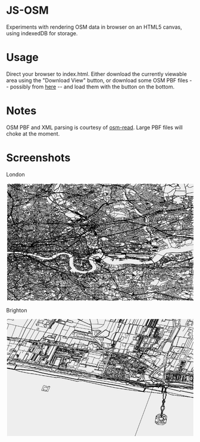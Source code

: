 
JS-OSM
======

Experiments with rendering OSM data in browser on an HTML5 canvas, using
indexedDB for storage.


Usage
=====

Direct your browser to index.html.  Either download the currently viewable area
using the "Download View" button, or download some OSM PBF files -- possibly
from [here](http://download.geofabrik.de/) -- and load them with the button on
the bottom.


Notes
=====

OSM PBF and XML parsing is courtesy of
[osm-read](https://github.com/marook/osm-read).  Large PBF files will choke at
the moment.


Screenshots
===========

London

![Screen shot of London](london.jpg)

Brighton 

![Screen shot of Brighton](brighton.jpg)
